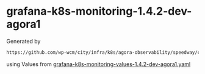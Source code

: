 # grafana-k8s-monitoring-1.4.2-dev-agora1

Generated by

```bash
https://github.com/wp-wcm/city/infra/k8s/agora-observability/speedway/common/bin/./import -t grafana-k8s-monitoring -N agora-observability-dev -r dev-agora1 -v 1.4.2
```

using Values from [grafana-k8s-monitoring-values-1.4.2-dev-agora1.yaml](../bin/grafana-k8s-monitoring-values-1.4.2-dev-agora1.yaml)
